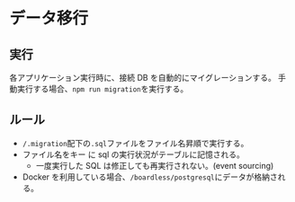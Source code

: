 # データ移行

## 実行

各アプリケーション実行時に、接続 DB を自動的にマイグレーションする。
手動実行する場合、`npm run migration`を実行する。

## ルール

- `/.migration`配下の`.sql`ファイルをファイル名昇順で実行する。
- ファイル名をキー に sql の実行状況がテーブルに記憶される。
  - 一度実行した SQL は修正しても再実行されない。(event sourcing)
- Docker を利用している場合、`/boardless/postgresql`にデータが格納される。
